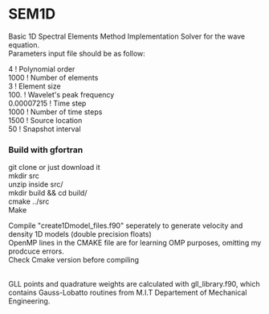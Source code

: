 # SEM1D 
Basic 1D Spectral Elements Method Implementation Solver for the wave equation.
<br>Parameters input file should be as follow:<br>

4                    ! Polynomial order <br>
1000                 ! Number of elements<br>
3                    ! Element size<br>
100.                 ! Wavelet's peak frequency<br>
0.00007215           ! Time step<br>
1000                 ! Number of time steps<br>
1500                 ! Source location<br>
50                   ! Snapshot interval<br>

<h3> Build with gfortran </h3>
git clone or just download it<br> 
mkdir src <br>
unzip inside src/<br>
mkdir build && cd build/<br>
cmake ../src<br>
Make <br>

Compile "create1Dmodel_files.f90" seperately to generate velocity and density 1D models (double precision floats)
<br> 
OpenMP lines in the CMAKE file are for learning OMP purposes, omitting my prodcuce errors.
<br>
Check Cmake version before compiling 

<br>
GLL points and quadrature weights are calculated with gll_library.f90, which contains Gauss-Lobatto routines from M.I.T Departement of Mechanical Engineering.
